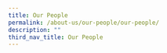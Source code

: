 ```yaml
---
title: Our People
permalink: /about-us/our-people/our-people/
description: ""
third_nav_title: Our People
---
```

